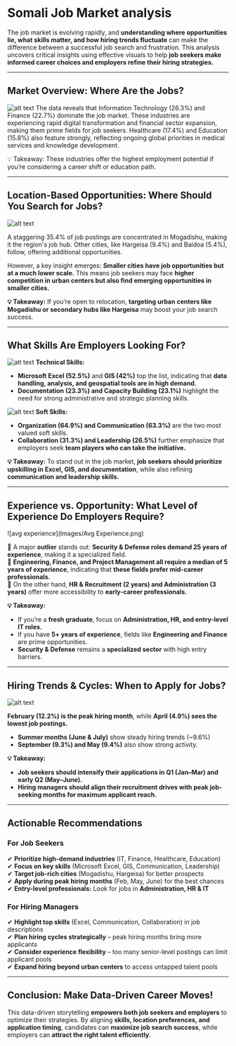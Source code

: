 # Somali Job Market analysis

The job market is evolving rapidly, and **understanding where opportunities lie, what skills matter, and how hiring trends fluctuate** can make the difference between a successful job search and frustration. This analysis uncovers critical insights using effective visuals to help **job seekers make informed career choices and employers refine their hiring strategies.**  

---

## **Market Overview: Where Are the Jobs?**  
![alt text](http://url/to/img.png)
The data reveals that Information Technology (26.3%) and Finance (22.7%) dominate the job market. These industries are experiencing rapid digital transformation and financial sector expansion, making them prime fields for job seekers. Healthcare (17.4%) and Education (15.8%) also feature strongly, reflecting ongoing global priorities in medical services and knowledge development.  

💡 Takeaway: These industries offer the highest employment potential if you’re considering a career shift or education path.  

---

## **Location-Based Opportunities: Where Should You Search for Jobs?**  
![alt text](http://url/to/img.png)

A staggering 35.4% of job postings are concentrated in Mogadishu, making it the region's job hub. Other cities, like Hargeisa (9.4%) and Baidoa (5.4%), follow, offering additional opportunities.  

However, a key insight emerges: **Smaller cities have job opportunities but at a much lower scale.** This means job seekers may face **higher competition in urban centers but also find emerging opportunities in smaller cities.**  

**💡 Takeaway:** If you’re open to relocation, **targeting urban centers like Mogadishu or secondary hubs like Hargeisa** may boost your job search success.  

---

## **What Skills Are Employers Looking For?**  
![alt text](http://url/to/img.png)
**Technical Skills:**  
- **Microsoft Excel (52.5%)** and **GIS (42%)** top the list, indicating that **data handling, analysis, and geospatial tools are in high demand.**  
- **Documentation (23.3%) and Capacity Building (23.1%)** highlight the need for strong administrative and strategic planning skills.  

![alt text](http://url/to/img.png)
**Soft Skills:**  
- **Organization (64.9%) and Communication (63.3%)** are the two most valued soft skills.  
- **Collaboration (31.3%) and Leadership (26.5%)** further emphasize that employers seek **team players who can take the initiative.**  

**💡 Takeaway:** To stand out in the job market, **job seekers should prioritize upskilling in Excel, GIS, and documentation**, while also refining **communication and leadership skills.**  

---

## **Experience vs. Opportunity: What Level of Experience Do Employers Require?**
![avg experience](Images/Avg Experience.png)

🔹 A major **outlier** stands out: **Security & Defense roles demand 25 years of experience**, making it a specialized field.  
🔹 **Engineering, Finance, and Project Management all require a median of 5 years of experience**, indicating that **these fields prefer mid-career professionals.**  
🔹 On the other hand, **HR & Recruitment (2 years) and Administration (3 years)** offer more accessibility to **early-career professionals.**  

**💡 Takeaway:**  
- If you’re a **fresh graduate**, focus on **Administration, HR, and entry-level IT roles.**  
- If you have **5+ years of experience**, fields like **Engineering and Finance** are prime opportunities.  
- **Security & Defense** remains a **specialized sector** with high entry barriers.  

---

## **Hiring Trends & Cycles: When to Apply for Jobs?**  
![alt text](http://url/to/img.png)

**February (12.2%) is the peak hiring month**, while **April (4.9%) sees the lowest job postings.**  
- **Summer months (June & July)** show steady hiring trends (~9.6%)  
- **September (9.3%) and May (9.4%)** also show strong activity.  

**💡 Takeaway:**  
- **Job seekers should intensify their applications in Q1 (Jan–Mar) and early Q2 (May–June).**  
- **Hiring managers should align their recruitment drives with peak job-seeking months for maximum applicant reach.**  

---

## **Actionable Recommendations**  

### **For Job Seekers**  
✔ **Prioritize high-demand industries** (IT, Finance, Healthcare, Education)  
✔ **Focus on key skills** (Microsoft Excel, GIS, Communication, Leadership)  
✔ **Target job-rich cities** (Mogadishu, Hargeisa) for better prospects  
✔ **Apply during peak hiring months** (Feb, May, June) for the best chances  
✔ **Entry-level professionals:** Look for jobs in **Administration, HR & IT**  

### **For Hiring Managers**  
✔ **Highlight top skills** (Excel, Communication, Collaboration) in job descriptions  
✔ **Plan hiring cycles strategically** – peak hiring months bring more applicants  
✔ **Consider experience flexibility** – too many senior-level postings can limit applicant pools  
✔ **Expand hiring beyond urban centers** to access untapped talent pools  

---

## **Conclusion: Make Data-Driven Career Moves!**  

This data-driven storytelling **empowers both job seekers and employers** to optimize their strategies. By aligning **skills, location preferences, and application timing**, candidates can **maximize job search success**, while employers can **attract the right talent efficiently.**  
